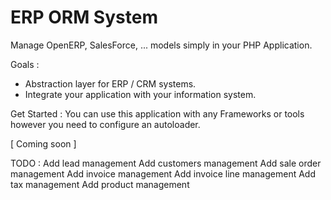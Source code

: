 ERP ORM System
==============

Manage OpenERP, SalesForce, ... models simply in your PHP Application.

Goals : 
  - Abstraction layer for ERP / CRM systems.
  - Integrate your application with your information system.

Get Started :
  You can use this application with any Frameworks or tools however you need to configure an autoloader.

  [ Coming soon ]

TODO : 
Add lead management
Add customers management
Add sale order management
Add invoice management
Add invoice line management
Add tax management
Add product management

